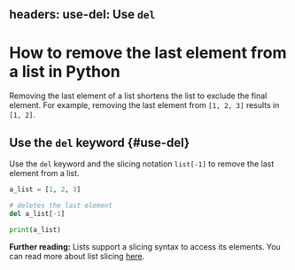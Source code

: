 headers:
  use-del: Use `del`
---
# How to remove the last element from a list in Python
Removing the last element of a list shortens the list to exclude the final element. For example, removing the last element from `[1, 2, 3]` results in `[1, 2]`.

## Use the `del` keyword {#use-del}
Use the `del` keyword and the slicing notation `list[-1]` to remove the last element from a list.

```python
a_list = [1, 2, 3]

# deletes the last element
del a_list[-1]

print(a_list)
```
**Further reading:**
Lists support a slicing syntax to access its elements. You can read more about list slicing [here](https://docs.python.org/3/tutorial/introduction.html#lists).
